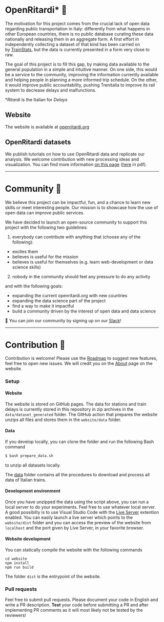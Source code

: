 # OpenRitardi* 🚂


The motivation for this project comes from the crucial lack of open data regarding public transportation in Italy: differently from what happens in other European countries, there is no public database curating these data nationally and releasing them in an aggregate form. A first effort in independently collecting a dataset of that kind has been carried on by [TrainStats](https://trainstats.altervista.org/), but the data is currently presented in a form very close to raw. 

The goal of this project is to fill this gap, by making data available to the general population in a simple and intuitive manner. On one side, this would be a service to the community, improving the information currently available and helping people in planning a more informed trip schedule. On the other, it would improve public accountability, pushing Trenitalia to improve its rail system to decrease delays and malfunctions.

\**Ritardi* is the Italian for *Delays*
## Website
The website is available at [openritardi.org](https://openritardi.org)

## OpenRitardi datasets
We publish tutorials on how to use OpenRitardi data and replicate our analysis. We welcome contribution with new processing ideas and visualization. You can find more information [on this page](data.md) ([here](data.pdf) in pdf).

---

# Community 🤗
We believe this project can be impactful, fun, and a chance to learn new skills or meet interesting people.
Our mission is to showcase how the use of open data can improve public services. 

We have decided to launch an open-source community to support this project with the following two guidelines:
1. everybody can contribute with anything that (choose any of the following):
  - excites them
  - believes is useful for the mission
  - believes is useful for themselves (e.g. learn web-development or data science skills)

2. nobody in the community should feel any pressure to do any activity  

and with the following goals:
- expanding the current openritardi.org with new countries
- expanding the data science part of the project
- find a way to make it impactful
- build a community driven by the interest of open data and data science


🚀 You can join our community by signing up on our [Slack](https://join.slack.com/t/opentrains/shared_invite/zt-2b0qtfmpe-YQZZdpJkwR~PQKjrCZksEg)!

---

# Contribution 🤝
Contribution is welcome! Please use the [Roadmap](https://github.com/giacomoorsi/OpenRitardi/issues/1) to suggest new features, feel free to open new issues. We will credit you on the [About](https://www.openritardi.org/about.html) page on the website.

### Setup
#### Website
The website is stored on GitHub pages. The data for stations and train delays is currently stored in this repository in zip archives in the `data/dataset_generated` folder. 
The GitHub action that prepares the website unzips all files and stores them in the `website/data` folder.  

#### Data
If you develop locally, you can clone the folder and run the following Bash command 
```bash
$ bash prepare_data.sh
```
to unzip all datasets locally.

The [data](data) folder contains all the procedures to download and process all data of Italian trains. 

#### Development environment
Once you have unzipped the data using the script above, you can run a local server to do your experiments. Feel free to use whatever local server. 
A good possibilty is to use Visual Studio Code with the [Live Server](https://marketplace.visualstudio.com/items?itemName=ritwickdey.LiveServer) extention enabled. You can easily launch a live server which points to the `website/dist` folder and you can access the preview of the website from `localhost` and the port given by Live Server, in your favorite browser. 

#### Website development
You can statically compile the website with the following commands 
```
cd website
npm install
npm run build
```
The folder `dist` is the entrypoint of the website. 

### Pull requests
Feel free to submit pull requests. Please document your code in English and write a PR description. **Test** your code before submitting a PR and after implementing PR comments as it will most likely not be tested by the reviewers!
